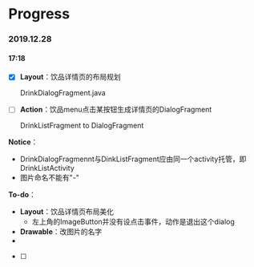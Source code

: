 # Progress

### 2019.12.28

#### 17:18

- [x] **Layout**：饮品详情页的布局规划 

  DrinkDialogFragment.java

- [ ] **Action**：饮品menu点击某按钮生成详情页的DialogFragment

  DrinkListFragment to DialogFragment

**Notice**：

- DrinkDialogFragmennt与DinkListFragment应由同一个activity托管，即DrinkListActivity
- 图片命名不能有"-"

**To-do**：

- **Layout**：饮品详情页布局美化
  - 左上角的ImageButton并没有设点击事件，动作是退出这个dialog
- **Drawable**：改图片的名字
- 

- [ ] 